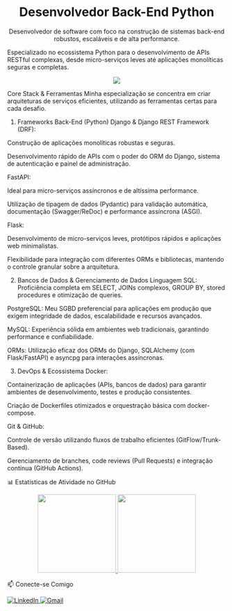 <h1 align="center">Desenvolvedor Back-End Python</h1>

<p align="center"> Desenvolvedor de software com foco na construção de sistemas back-end robustos, escaláveis e de alta performance.


Especializado no ecossistema Python para o desenvolvimento de APIs RESTful complexas, desde micro-serviços leves até aplicações monolíticas seguras e completas. </p>

<p align="center"> <a href="https://skillicons.dev"> <img src="https://skillicons.dev/icons?i=py,django,flask,fastapi,postgres,mysql,sqlite,docker,git" /> </a> </p>

Core Stack & Ferramentas
Minha especialização se concentra em criar arquiteturas de serviços eficientes, utilizando as ferramentas certas para cada desafio.

1. Frameworks Back-End (Python)
Django & Django REST Framework (DRF):

Construção de aplicações monolíticas robustas e seguras.

Desenvolvimento rápido de APIs com o poder do ORM do Django, sistema de autenticação e painel de administração.

FastAPI:

Ideal para micro-serviços assíncronos e de altíssima performance.

Utilização de tipagem de dados (Pydantic) para validação automática, documentação (Swagger/ReDoc) e performance assíncrona (ASGI).

Flask:

Desenvolvimento de micro-serviços leves, protótipos rápidos e aplicações web minimalistas.

Flexibilidade para integração com diferentes ORMs e bibliotecas, mantendo o controle granular sobre a arquitetura.

2. Bancos de Dados & Gerenciamento de Dados
Linguagem SQL: Proficiência completa em SELECT, JOINs complexos, GROUP BY, stored procedures e otimização de queries.

PostgreSQL: Meu SGBD preferencial para aplicações em produção que exigem integridade de dados, escalabilidade e recursos avançados.

MySQL: Experiência sólida em ambientes web tradicionais, garantindo performance e confiabilidade.

ORMs: Utilização eficaz dos ORMs do Django, SQLAlchemy (com Flask/FastAPI) e asyncpg para interações assíncronas.

3. DevOps & Ecossistema
Docker:

Containerização de aplicações (APIs, bancos de dados) para garantir ambientes de desenvolvimento, testes e produção consistentes.

Criação de Dockerfiles otimizados e orquestração básica com docker-compose.

Git & GitHub:

Controle de versão utilizando fluxos de trabalho eficientes (GitFlow/Trunk-Based).

Gerenciamento de branches, code reviews (Pull Requests) e integração contínua (GitHub Actions).

📊 Estatísticas de Atividade no GitHub

<div align="center"> <a href="https://github.com/JoaoSandovall"> <img height="180em" src="https://github-readme-stats.vercel.app/api?username=JoaoSandovall&show_icons=true&theme=dracula&include_all_commits=true&count_private=true"/> <img height="180em" src="https://github-readme-stats.vercel.app/api/top-langs/?username=JoaoSandovall&layout=compact&langs_count=7&theme=dracula"/> </a> </div>

📫 Conecte-se Comigo

<p align="left"> <a href="www.linkedin.com/in/joão-pedro-sandoval-9048582b7" target="_blank"> <img src="https://img.shields.io/badge/LinkedIn-0A66C2?style=for-the-badge&logo=linkedin&logoColor=white" alt="LinkedIn"/> </a> <a href="mailto:jpsandovalveras@aqui.com" target="_blank"> <img src="https://img.shields.io/badge/Gmail-D14836?style=for-the-badge&logo=gmail&logoColor=white" alt="Gmail"/> </a> </p>
